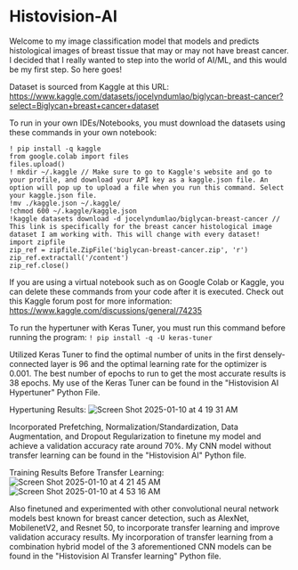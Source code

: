 # Histovision-AI

Welcome to my image classification model that models and predicts histological images of breast tissue that may or may not have breast cancer. I decided that I really wanted to step into the world of AI/ML, and this would be my first step. So here goes!

Dataset is sourced from Kaggle at this URL: https://www.kaggle.com/datasets/jocelyndumlao/biglycan-breast-cancer?select=Biglycan+breast+cancer+dataset

To run in your own IDEs/Notebooks, you must download the datasets using these commands in your own notebook:
```
! pip install -q kaggle
from google.colab import files
files.upload()
! mkdir ~/.kaggle // Make sure to go to Kaggle's website and go to your profile, and download your API key as a kaggle.json file. An option will pop up to upload a file when you run this command. Select your kaggle.json file.
!mv ./kaggle.json ~/.kaggle/
!chmod 600 ~/.kaggle/kaggle.json
!kaggle datasets download -d jocelyndumlao/biglycan-breast-cancer // This link is specifically for the breast cancer histological image dataset I am working with. This will change with every dataset!
import zipfile
zip_ref = zipfile.ZipFile('biglycan-breast-cancer.zip', 'r')
zip_ref.extractall('/content')
zip_ref.close()
```
If you are using a virtual notebook such as on Google Colab or Kaggle, you can delete these commands from your code after it is executed.
Check out this Kaggle forum post for more information: https://www.kaggle.com/discussions/general/74235

To run the hypertuner with Keras Tuner, you must run this command before running the program:
```! pip install -q -U keras-tuner```

Utilized Keras Tuner to find the optimal number of units in the first densely-connected layer is 96 and the optimal learning rate for the optimizer is 0.001. The best number of epochs to run to get the most accurate results is 38 epochs.
My use of the Keras Tuner can be found in the "Histovision AI Hypertuner" Python File.

Hypertuning Results:
![Screen Shot 2025-01-10 at 4 19 31 AM](https://github.com/user-attachments/assets/a3ed5294-4fe7-42a7-ba5a-2b36f907bb1c)

Incorporated Prefetching, Normalization/Standardization, Data Augmentation, and Dropout Regularization to finetune my model and achieve a validation accuracy rate around 70%. My CNN model without transfer learning can be found in the "Histovision AI" Python file.

Training Results Before Transfer Learning:
![Screen Shot 2025-01-10 at 4 21 45 AM](https://github.com/user-attachments/assets/75920c05-c081-4b90-b882-d419efa84f5b)
![Screen Shot 2025-01-10 at 4 53 16 AM](https://github.com/user-attachments/assets/4f4398a6-144a-4a2b-9832-cc8aed599cd2)

Also finetuned and experimented with other convolutional neural network models best known for breast cancer detection, such as AlexNet, MobilenetV2, and Resnet 50, to incorporate transfer learning and improve validation accuracy results.
My incorporation of transfer learning from a combination hybrid model of the 3 aforementioned CNN models can be found in the "Histovision AI Transfer learning" Python file.
